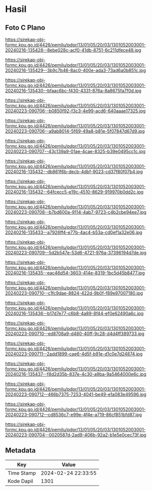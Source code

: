 # Hasil

## Foto C Plano

https://sirekap-obj-formc.kpu.go.id/4426/pemilu/pdpr/13/01/05/20/03/1301052003001-20240216-135428--8ebe028c-acf0-41db-8751-6c211dfece48.jpg

https://sirekap-obj-formc.kpu.go.id/4426/pemilu/pdpr/13/01/05/20/03/1301052003001-20240216-135429--3b9c7b46-8ac0-400e-ada3-73ad6a0b851c.jpg

https://sirekap-obj-formc.kpu.go.id/4426/pemilu/pdpr/13/01/05/20/03/1301052003001-20240216-135430--bfaac6bc-f430-4331-876a-8a8675fa7f0d.jpg

https://sirekap-obj-formc.kpu.go.id/4426/pemilu/pdpr/13/01/05/20/03/1301052003001-20240223-090706--b0850f92-f3c3-4e99-acd6-640aaae17325.jpg

https://sirekap-obj-formc.kpu.go.id/4426/pemilu/pdpr/13/01/05/20/03/1301052003001-20240223-090706--a9ab8014-5f69-49a8-b81e-5f07847d67d9.jpg

https://sirekap-obj-formc.kpu.go.id/4426/pemilu/pdpr/13/01/05/20/03/1301052003001-20240223-090707--43c139a9-01ae-4cae-8325-b39e0495cc1c.jpg

https://sirekap-obj-formc.kpu.go.id/4426/pemilu/pdpr/13/01/05/20/03/1301052003001-20240216-135432--db861f6b-decb-4dbf-9023-cd37f80f07b4.jpg

https://sirekap-obj-formc.kpu.go.id/4426/pemilu/pdpr/13/01/05/20/03/1301052003001-20240216-135432--64fcecc5-e19c-4510-8629-919970b0dd2c.jpg

https://sirekap-obj-formc.kpu.go.id/4426/pemilu/pdpr/13/01/05/20/03/1301052003001-20240223-090708--b7bd600a-9114-4ab7-9723-c4b2cbe94ee7.jpg

https://sirekap-obj-formc.kpu.go.id/4426/pemilu/pdpr/13/01/05/20/03/1301052003001-20240216-135433--a7926ff4-e77b-4ac4-b53a-cd0ef1a32e06.jpg

https://sirekap-obj-formc.kpu.go.id/4426/pemilu/pdpr/13/01/05/20/03/1301052003001-20240223-090709--5d2b547e-53d6-4721-976a-37396194d7de.jpg

https://sirekap-obj-formc.kpu.go.id/4426/pemilu/pdpr/13/01/05/20/03/1301052003001-20240216-135435--eac46d54-3603-414e-8319-1bc5d45b8477.jpg

https://sirekap-obj-formc.kpu.go.id/4426/pemilu/pdpr/13/01/05/20/03/1301052003001-20240223-090710--c1fc9dae-8824-422d-9b0f-f89e97007180.jpg

https://sirekap-obj-formc.kpu.go.id/4426/pemilu/pdpr/13/01/05/20/03/1301052003001-20240216-135436--b17d7e77-c6b8-4a89-8f44-ef0e62490a6c.jpg

https://sirekap-obj-formc.kpu.go.id/4426/pemilu/pdpr/13/01/05/20/03/1301052003001-20240223-090710--ed8708a9-d480-40ff-9c28-d4d4ff389733.jpg

https://sirekap-obj-formc.kpu.go.id/4426/pemilu/pdpr/13/01/05/20/03/1301052003001-20240223-090711--2add1899-cae6-4d5f-b91e-d1c0e7d24874.jpg

https://sirekap-obj-formc.kpu.go.id/4426/pemilu/pdpr/13/01/05/20/03/1301052003001-20240216-135437--f8d2d35b-837e-4c30-a9ba-9a5464000e6c.jpg

https://sirekap-obj-formc.kpu.go.id/4426/pemilu/pdpr/13/01/05/20/03/1301052003001-20240223-090712--466b7375-7253-4041-be49-e1a083e49596.jpg

https://sirekap-obj-formc.kpu.go.id/4426/pemilu/pdpr/13/01/05/20/03/1301052003001-20240223-090712--cd8536c7-e99e-4f4e-a719-86cf851bfd87.jpg

https://sirekap-obj-formc.kpu.go.id/4426/pemilu/pdpr/13/01/05/20/03/1301052003001-20240223-090704--0020587d-2ad9-406b-92a2-b1e5e0cec73f.jpg


## Metadata

| Key        | Value               |
| ---------- | ------------------- |
| Time Stamp | 2024-02-24 22:33:55 |
| Kode Dapil | 1301                |



